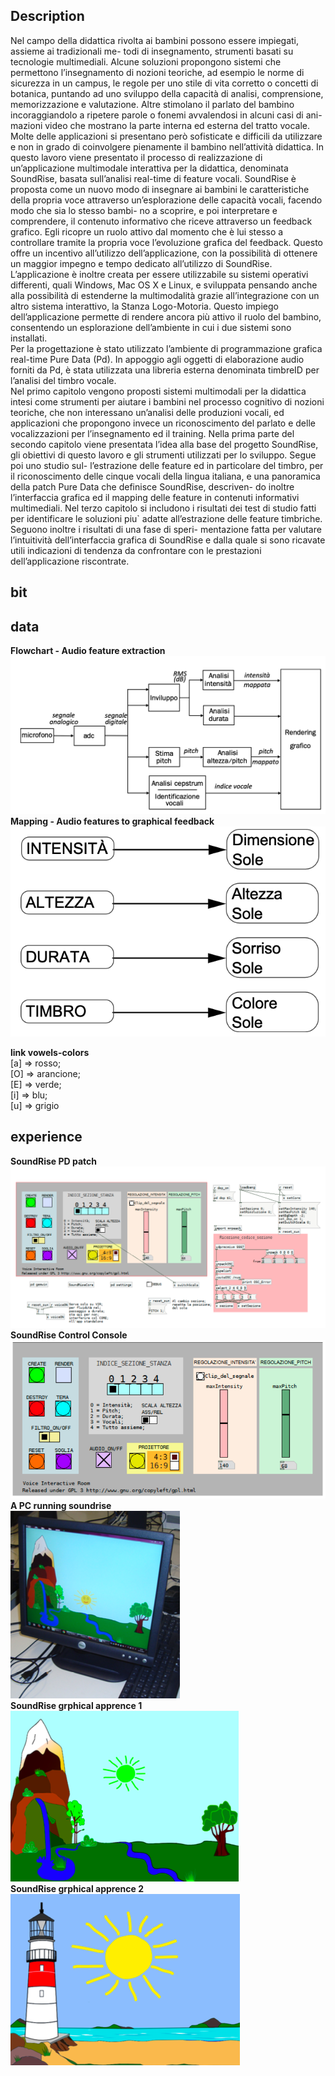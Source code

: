 ## Description
Nel campo della didattica rivolta ai bambini possono essere impiegati, assieme ai tradizionali me- todi di insegnamento, strumenti basati su tecnologie multimediali. Alcune soluzioni propongono sistemi che permettono l’insegnamento di nozioni teoriche, ad esempio le norme di sicurezza in un campus, le regole per uno stile di vita corretto o concetti di botanica, puntando ad uno sviluppo della capacità di analisi, comprensione, memorizzazione e valutazione. Altre stimolano il parlato del bambino incoraggiandolo a ripetere parole o fonemi avvalendosi in alcuni casi di ani- mazioni video che mostrano la parte interna ed esterna del tratto vocale. Molte delle applicazioni si presentano però sofisticate e difficili da utilizzare e non in grado di coinvolgere pienamente il bambino nell’attività didattica.
In questo lavoro viene presentato il processo di realizzazione di un’applicazione multimodale interattiva per la didattica, denominata SoundRise, basata sull’analisi real-time di feature vocali. SoundRise è proposta come un nuovo modo di insegnare ai bambini le caratteristiche della propria voce attraverso un’esplorazione delle capacità vocali, facendo modo che sia lo stesso bambi- no a scoprire, e poi interpretare e comprendere, il contenuto informativo che riceve attraverso un feedback grafico. Egli ricopre un ruolo attivo dal momento che è lui stesso a controllare tramite la propria voce l’evoluzione grafica del feedback. Questo offre un incentivo all’utilizzo dell’applicazione, con la possibilità di ottenere un maggior impegno e tempo dedicato all’utilizzo di SoundRise. L’applicazione è inoltre creata per essere utilizzabile su sistemi operativi differenti, quali Windows, Mac OS X e Linux, e sviluppata pensando anche alla possibilità di estenderne la multimodalità grazie all’integrazione con un altro sistema interattivo, la Stanza Logo-Motoria. Questo impiego dell’applicazione permette di rendere ancora più attivo il ruolo del bambino, consentendo un esplorazione dell’ambiente in cui i due sistemi sono installati.  
Per la progettazione è stato utilizzato l’ambiente di programmazione grafica real-time Pure Data (Pd). In appoggio agli oggetti di elaborazione audio forniti da Pd, è stata utilizzata una libreria esterna denominata timbreID per l’analisi del timbro vocale.  
Nel primo capitolo vengono proposti sistemi multimodali per la didattica intesi come strumenti per aiutare i bambini nel processo cognitivo di nozioni teoriche, che non interessano un’analisi delle produzioni vocali, ed applicazioni che propongono invece un riconoscimento del parlato e delle vocalizzazioni per l’insegnamento ed il training.
Nella prima parte del secondo capitolo viene presentata l’idea alla base del progetto SoundRise, gli obiettivi di questo lavoro e gli strumenti utilizzati per lo sviluppo. Segue poi uno studio sul- l’estrazione delle feature ed in particolare del timbro, per il riconoscimento delle cinque vocali della lingua italiana, e una panoramica della patch Pure Data che definisce SoundRise, descriven- do inoltre l’interfaccia grafica ed il mapping delle feature in contenuti informativi multimediali. Nel terzo capitolo si includono i risultati dei test di studio fatti per identificare le soluzioni piu` adatte all’estrazione delle feature timbriche. Seguono inoltre i risultati di una fase di speri- mentazione fatta per valutare l’intuitività dell’interfaccia grafica di SoundRise e dalla quale si sono ricavate utili indicazioni di tendenza da confrontare con le prestazioni dell’applicazione riscontrate.

## bit

## data
**Flowchart - Audio feature extraction**  
![Flowchart - Audio feature extraction](https://github.com/zGiada/soundrise-application/blob/main/2012_Giusto/data/flowchart-audiofeatureextraction.png) 
**Mapping - Audio features to graphical feedback**  
![Mapping - Audio features to graphical feedback](https://github.com/zGiada/soundrise-application/blob/main/2012_Giusto/data/mapping-audiofeature2graphic.png)  

__link vowels-colors__  
[a] ⇒ rosso;  
[O] ⇒ arancione;   
[E] ⇒ verde;  
[i] ⇒ blu;  
[u] ⇒ grigio  

## experience
**SoundRise PD patch**  
![SoundRise PD patch](https://github.com/zGiada/soundrise-application/blob/main/2012_Giusto/experience/contenuto%20della%20patch%20Sounrise%20pd.png)  
**SoundRise Control Console**  
![SoundRise Control Console](https://github.com/zGiada/soundrise-application/blob/main/2012_Giusto/experience/console%20di%20controllo%20di%20SounRise.png)  
**A PC running soundrise**  
![A PC running soundrise](https://github.com/zGiada/soundrise-application/blob/main/2012_Giusto/experience/SoundRise%20in%20esecuzione%20su%20un%20PC.png)  
**SoundRise grphical apprence 1**  
![SoundRise grphical apprence 1](https://github.com/zGiada/soundrise-application/blob/main/2012_Giusto/experience/esempio%20di%20schermata%20della%20finestra%20grafica%20a.png)  
**SoundRise grphical apprence 2**  
![SoundRise grphical apprence 2](https://github.com/zGiada/soundrise-application/blob/main/2012_Giusto/experience/esempio%20di%20schermata%20della%20finestra%20grafica%20b.png)

